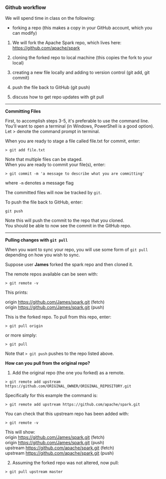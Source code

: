 ### Github workflow  

We will spend time in class on the following:  
- forking a repo (this makes a copy in your GitHub account, which you can modify)  

1) We will fork the Apache Spark repo, which lives here:  
https://github.com/apache/spark

2) cloning the forked repo to local machine (this copies the fork to your local)
3) creating a new file locally and adding to version control (git add, git commit)
4) push the file back to GitHub (git push)
5) discuss how to get repo updates with git pull

---  

**Committing Files**  

First, to accomplish steps 3-5, it's preferable to use the command line.  
You'll want to open a terminal (in Windows, PowerShell is a good option).  
Let > denote the command prompt in terminal.

When you are ready to stage a file called file.txt for commit, enter:

`> git add file.txt`

Note that multiple files can be staged.  
When you are ready to commit your file(s), enter:  

`> git commit -m 'a message to describe what you are committing'`

where `-m` denotes a message flag

The committed files will now be tracked by `git`.

To push the file back to GitHub, enter:

`git push`

Note this will push the commit to the repo that you cloned.  
You should be able to now see the commit in the GitHub repo.  

---    

**Pulling changes with `git pull`**

When you want to sync your repo, you will use some form of `git pull` depending on how you wish to sync.

Suppose user **James** forked the spark repo and then cloned it.

The remote repos available can be seen with:

`> git remote -v`

This prints:  

origin  https://github.com/James/spark.git (fetch)  
origin  https://github.com/James/spark.git (push)

This is the forked repo. To pull from this repo, enter:  

`> git pull origin`

or more simply:

`> git pull`  

Note that `> git push` pushes to the repo listed above.  

**How can you pull from the original repo?**  

1) Add the original repo (the one you forked) as a remote.

`> git remote add upstream https://github.com/ORIGINAL_OWNER/ORIGINAL_REPOSITORY.git`  

Specifically for this example the command is:  

`> git remote add upstream https://github.com/apache/spark.git`  

You can check that this upstream repo has been added with:  

`> git remote -v`

This will show:  
origin  https://github.com/James/spark.git (fetch)  
origin  https://github.com/James/spark.git (push)  
upstream        https://github.com/apache/spark.git (fetch)  
upstream        https://github.com/apache/spark.git (push)  

2) Assuming the forked repo was not altered, now pull:

`> git pull upstream master`

